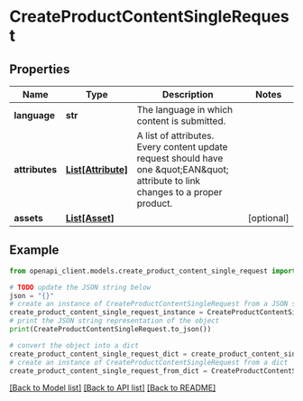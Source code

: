 # CreateProductContentSingleRequest


## Properties

Name | Type | Description | Notes
------------ | ------------- | ------------- | -------------
**language** | **str** | The language in which content is submitted. | 
**attributes** | [**List[Attribute]**](Attribute.md) | A list of attributes. Every content update request should have one \&quot;EAN\&quot; attribute to link changes to a proper product. | 
**assets** | [**List[Asset]**](Asset.md) |  | [optional] 

## Example

```python
from openapi_client.models.create_product_content_single_request import CreateProductContentSingleRequest

# TODO update the JSON string below
json = "{}"
# create an instance of CreateProductContentSingleRequest from a JSON string
create_product_content_single_request_instance = CreateProductContentSingleRequest.from_json(json)
# print the JSON string representation of the object
print(CreateProductContentSingleRequest.to_json())

# convert the object into a dict
create_product_content_single_request_dict = create_product_content_single_request_instance.to_dict()
# create an instance of CreateProductContentSingleRequest from a dict
create_product_content_single_request_from_dict = CreateProductContentSingleRequest.from_dict(create_product_content_single_request_dict)
```
[[Back to Model list]](../README.md#documentation-for-models) [[Back to API list]](../README.md#documentation-for-api-endpoints) [[Back to README]](../README.md)


